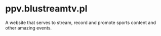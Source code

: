 # ppv.blustreamtv.pl
A website that serves to stream, record and promote sports content and other amazing events.
